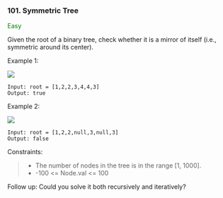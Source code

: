 <h3>101. Symmetric Tree</h3>

<span style="color:green">Easy</span>

Given the root of a binary tree, check whether it is a mirror of itself (i.e., symmetric around its center).

Example 1:

![](https://assets.leetcode.com/uploads/2021/02/19/symtree1.jpg)

    Input: root = [1,2,2,3,4,4,3]
    Output: true

Example 2:

![](https://assets.leetcode.com/uploads/2021/02/19/symtree2.jpg)

    Input: root = [1,2,2,null,3,null,3]
    Output: false



Constraints:

> - The number of nodes in the tree is in the range [1, 1000].
> - -100 <= Node.val <= 100


Follow up: Could you solve it both recursively and iteratively?
